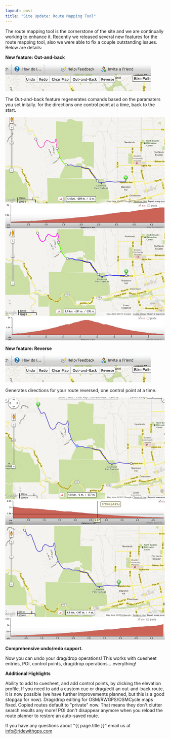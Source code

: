 ```yaml
---
layout: post
title: "Site Update: Route Mapping Tool"
---
```

The route mapping tool is the cornerstone of the site and we are continually working to enhance it. Recently we released several new features for the route mapping tool, also we were able to fix a couple outstanding issues. Below are details:

**New feature: Out-and-back**

<img class="postimage" src="/images/post_images/10302012_1.png">

The Out-and-back feature regenerates comands based on the paramaters you set initally.  for the directions one control point at a time, back to the start.

<img class="postimage" src="/images/post_images/10302012_5.png">

<img class="postimage" src="/images/post_images/10302012_4.png">

**New feature: Reverse**

<img class="postimage" src="/images/post_images/10302012_1.png">

Generates directions for your route reversed, one control point at a time.

<img class="postimage" src="/images/post_images/10302012_2.png">

<img class="postimage" src="/images/post_images/10302012_3.png">	

**Comprehensive undo/redo support.**

Now you can undo your drag/drop operations! This works with cuesheet entries, POI, control points, drag/drop operations... everything!


**Additional Highlights**
	
Ability to add to cuesheet, and add control points, by clicking the elevation profile. If you need to add a custom cue or drag/edit an out-and-back route, it is now possible (we have further improvements planned, but this is a good stopgap for now).
Drag/drop editing for OSM/RWGPS/OSMCycle maps fixed. 
Copied routes default to "private" now. That means they don't clutter search results any more! 
POI don't disappear anymore when you reload the route planner to restore an auto-saved route.

If you have any questions about "{{ page.title }}" email us at <a href="mailto:info@ridewithgps.com">info@ridewithgps.com</a>

